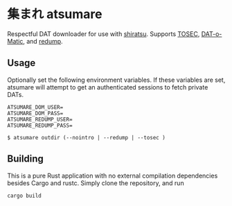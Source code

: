 # 集まれ atsumare

Respectful DAT downloader for use with [shiratsu](https://github.com/SnowflakePowered/shiratsu). Supports [TOSEC](https://www.tosecdev.org/), [DAT-o-Matic](https://datomatic.no-intro.org/), and [redump](http://redump.org/).

## Usage

Optionally set the following environment variables. If these variables are set, atsumare will attempt to get an authenticated sessions to fetch private DATs.

```
ATSUMARE_DOM_USER=
ATSUMARE_DOM_PASS=
ATSUMARE_REDUMP_USER=
ATSUMARE_REDUMP_PASS=
```

```
$ atsumare outdir (--nointro | --redump | --tosec )
```
## Building

This is a pure Rust application with no external compilation dependencies besides Cargo and rustc. Simply clone the repository, and run

```bash
cargo build
```